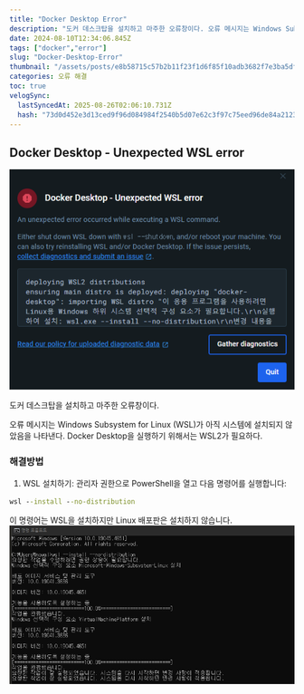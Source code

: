 ```yaml
---
title: "Docker Desktop Error"
description: "도커 데스크탑을 설치하고 마주한 오류창이다. 오류 메시지는 Windows Subsystem for Linux (WSL)가 아직 시스템에 설치되지 않았음을 나타낸다. Docker Desktop을 실행하기 위해서는 WSL2가 필요하다.WSL 설치하기: 관리자 권한으로 Po"
date: 2024-08-10T12:34:06.845Z
tags: ["docker","error"]
slug: "Docker-Desktop-Error"
thumbnail: "/assets/posts/e8b58715c57b2b11f23f1d6f85f10adb3682f7e3ba5dfa29c3583a2fc6f39421.png"
categories: 오류 해결
toc: true
velogSync:
  lastSyncedAt: 2025-08-26T02:06:10.731Z
  hash: "73d0d452e3d13ced9f96d084984f2540b5d07e62c3f97c75eed96de84a2123e0"
---
```


## Docker Desktop - Unexpected WSL error
![](/assets/posts/e8b58715c57b2b11f23f1d6f85f10adb3682f7e3ba5dfa29c3583a2fc6f39421.png)

도커 데스크탑을 설치하고 마주한 오류창이다. 

오류 메시지는 Windows Subsystem for Linux (WSL)가 아직 시스템에 설치되지 않았음을 나타낸다. Docker Desktop을 실행하기 위해서는 WSL2가 필요하다.

### 해결방법
1. WSL 설치하기: 관리자 권한으로 PowerShell을 열고 다음 명령어를 실행합니다:
```cmd
wsl --install --no-distribution
```
이 명령어는 WSL을 설치하지만 Linux 배포판은 설치하지 않습니다.
![](/assets/posts/49c827ab98535e79280bdcdd1e91472abc94129bb182eecbe0864d6679a7551b.png)
